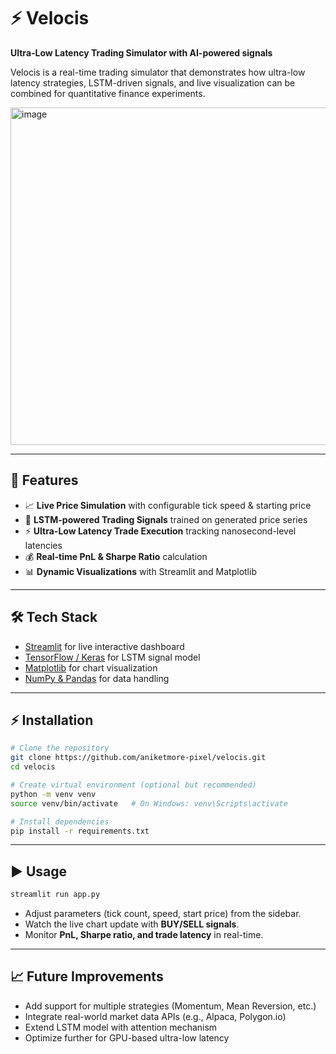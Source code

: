 # ⚡ Velocis

**Ultra-Low Latency Trading Simulator with AI-powered signals**  

Velocis is a real-time trading simulator that demonstrates how ultra-low latency strategies, LSTM-driven signals, and live visualization can be combined for quantitative finance experiments.

<img width="960" height="540" alt="image" src="https://github.com/user-attachments/assets/d7d54e25-7018-4f04-91c3-27b8741a371f" />

---

## 🚀 Features
- 📈 **Live Price Simulation** with configurable tick speed & starting price  
- 🤖 **LSTM-powered Trading Signals** trained on generated price series  
- ⚡ **Ultra-Low Latency Trade Execution** tracking nanosecond-level latencies  
- 💰 **Real-time PnL & Sharpe Ratio** calculation  
- 📊 **Dynamic Visualizations** with Streamlit and Matplotlib  

---

## 🛠️ Tech Stack
- [Streamlit](https://streamlit.io/) for live interactive dashboard  
- [TensorFlow / Keras](https://www.tensorflow.org/) for LSTM signal model  
- [Matplotlib](https://matplotlib.org/) for chart visualization  
- [NumPy & Pandas](https://pandas.pydata.org/) for data handling  

---

## ⚡ Installation

```bash
# Clone the repository
git clone https://github.com/aniketmore-pixel/velocis.git
cd velocis

# Create virtual environment (optional but recommended)
python -m venv venv
source venv/bin/activate   # On Windows: venv\Scripts\activate

# Install dependencies
pip install -r requirements.txt
```

---

## ▶️ Usage

```bash
streamlit run app.py
```

- Adjust parameters (tick count, speed, start price) from the sidebar.  
- Watch the live chart update with **BUY/SELL signals**.  
- Monitor **PnL, Sharpe ratio, and trade latency** in real-time.  

---

## 📈 Future Improvements
- Add support for multiple strategies (Momentum, Mean Reversion, etc.)  
- Integrate real-world market data APIs (e.g., Alpaca, Polygon.io)  
- Extend LSTM model with attention mechanism  
- Optimize further for GPU-based ultra-low latency  

